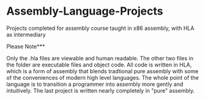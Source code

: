 # Assembly-Language-Projects
Projects completed for assembly course taught in x86 assembly, with HLA as intermediary

Please Note***

Only the .hla files are viewable and human readable. The other two files in the folder are executable files
and object code. All code is written in HLA, which is a form of assembly that blends tradtional pure assembly with some of the conveniences of modern high level languages. The whole point of the language is to transition a programmer into assembly more gently and intuitively. The last project is written nearly completely in "pure" assembly.
